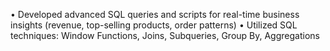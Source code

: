 •	Developed advanced SQL queries and scripts for real-time business insights (revenue, top-selling products, order patterns)
•	Utilized SQL techniques: Window Functions, Joins, Subqueries, Group By, Aggregations
